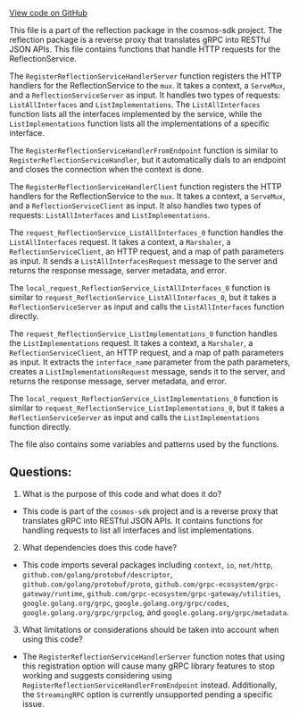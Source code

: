 [View code on GitHub](https://github.com/cosmos/cosmos-sdk.git/client/grpc/reflection/reflection.pb.gw.go)

This file is a part of the reflection package in the cosmos-sdk project. The reflection package is a reverse proxy that translates gRPC into RESTful JSON APIs. This file contains functions that handle HTTP requests for the ReflectionService. 

The `RegisterReflectionServiceHandlerServer` function registers the HTTP handlers for the ReflectionService to the `mux`. It takes a context, a `ServeMux`, and a `ReflectionServiceServer` as input. It handles two types of requests: `ListAllInterfaces` and `ListImplementations`. The `ListAllInterfaces` function lists all the interfaces implemented by the service, while the `ListImplementations` function lists all the implementations of a specific interface. 

The `RegisterReflectionServiceHandlerFromEndpoint` function is similar to `RegisterReflectionServiceHandler`, but it automatically dials to an endpoint and closes the connection when the context is done. 

The `RegisterReflectionServiceHandlerClient` function registers the HTTP handlers for the ReflectionService to the `mux`. It takes a context, a `ServeMux`, and a `ReflectionServiceClient` as input. It also handles two types of requests: `ListAllInterfaces` and `ListImplementations`. 

The `request_ReflectionService_ListAllInterfaces_0` function handles the `ListAllInterfaces` request. It takes a context, a `Marshaler`, a `ReflectionServiceClient`, an HTTP request, and a map of path parameters as input. It sends a `ListAllInterfacesRequest` message to the server and returns the response message, server metadata, and error. 

The `local_request_ReflectionService_ListAllInterfaces_0` function is similar to `request_ReflectionService_ListAllInterfaces_0`, but it takes a `ReflectionServiceServer` as input and calls the `ListAllInterfaces` function directly. 

The `request_ReflectionService_ListImplementations_0` function handles the `ListImplementations` request. It takes a context, a `Marshaler`, a `ReflectionServiceClient`, an HTTP request, and a map of path parameters as input. It extracts the `interface_name` parameter from the path parameters, creates a `ListImplementationsRequest` message, sends it to the server, and returns the response message, server metadata, and error. 

The `local_request_ReflectionService_ListImplementations_0` function is similar to `request_ReflectionService_ListImplementations_0`, but it takes a `ReflectionServiceServer` as input and calls the `ListImplementations` function directly. 

The file also contains some variables and patterns used by the functions.
## Questions: 
 1. What is the purpose of this code and what does it do?
- This code is part of the `cosmos-sdk` project and is a reverse proxy that translates gRPC into RESTful JSON APIs. It contains functions for handling requests to list all interfaces and list implementations.

2. What dependencies does this code have?
- This code imports several packages including `context`, `io`, `net/http`, `github.com/golang/protobuf/descriptor`, `github.com/golang/protobuf/proto`, `github.com/grpc-ecosystem/grpc-gateway/runtime`, `github.com/grpc-ecosystem/grpc-gateway/utilities`, `google.golang.org/grpc`, `google.golang.org/grpc/codes`, `google.golang.org/grpc/grpclog`, and `google.golang.org/grpc/metadata`.

3. What limitations or considerations should be taken into account when using this code?
- The `RegisterReflectionServiceHandlerServer` function notes that using this registration option will cause many gRPC library features to stop working and suggests considering using `RegisterReflectionServiceHandlerFromEndpoint` instead. Additionally, the `StreamingRPC` option is currently unsupported pending a specific issue.
